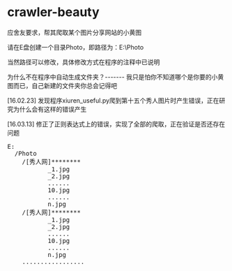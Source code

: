 # crawler-beauty
</p>应舍友要求，帮其爬取某个图片分享网站的小黄图</p>

<title>注意使用前注意</title>
<p>请在E盘创建一个目录Photo，即路径为：E:\Photo</p>
<p>当然路径可以修改，具体修改方式在程序的注释中已说明</p>
<p>为什么不在程序中自动生成文件夹？------- 我只是怕你不知道哪个是你要的小黄图而已，自己新建的文件夹你总会记得吧</p>

<title>程序完善时间列表</title>
<p>[16.02.23]  发现程序xiuren_useful.py爬到第十五个秀人图片时产生错误，正在研究为什么会有这样的错误产生</p>
<p>[16.03.13]  修正了正则表达式上的错误，实现了全部的爬取，正在验证是否还存在问题</p>

<title>下载完后的目录情况（其中****视网站更新情况有所不同）</title>
<div class="cnblogs_Highlighter">
<pre class="brush:html;gutter:true;">E:
  /Photo
    /[秀人网]********
           _1.jpg
           _2.jpg
           ......
           10.jpg
           ......
           n.jpg
    /[秀人网]********
           _1.jpg
           _2.jpg
           ......
           10.jpg
           ......
           n.jpg
    .................
</pre>
</div>
<p>　　</p>
